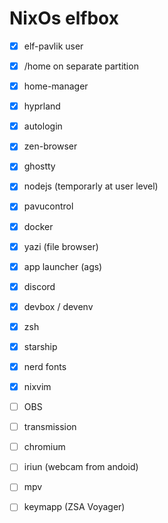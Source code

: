 # NixOs elfbox

* [x] elf-pavlik user
* [x] /home on separate partition
* [x] home-manager
* [x] hyprland
* [x] autologin
* [x] zen-browser
* [x] ghostty
* [x] nodejs (temporarly at user level)
* [x] pavucontrol
* [x] docker
* [x] yazi (file browser)
* [x] app launcher (ags)
* [x] discord
* [x] devbox / devenv
* [x] zsh
* [x] starship
* [x] nerd fonts
* [x] nixvim
* [ ] OBS
* [ ] transmission
* [ ] chromium
* [ ] iriun (webcam from andoid)
* [ ] mpv
* [ ] keymapp (ZSA Voyager)

